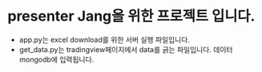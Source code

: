 # presenter Jang을 위한 프로젝트 입니다.

- app.py는 excel download를 위한 서버 실행 파일입니다.
- get_data.py는 tradingview페이지에서 data를 긁는 파일입니다. 데이터 mongodb에 입력됩니다.

